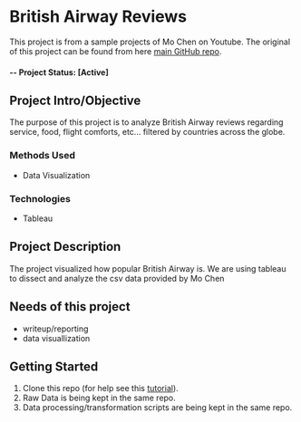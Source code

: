 # British Airway Reviews
This project is from a sample projects of Mo Chen on Youtube. The original of this project can be found from here [main GitHub repo](https://github.com/mochen862/tableau-end-to-end-portfolio-project).

#### -- Project Status: [Active]

## Project Intro/Objective
The purpose of this project is to analyze British Airway reviews regarding service, food, flight comforts, etc... filtered by countries across the globe.

### Methods Used
* Data Visualization

### Technologies
* Tableau 

## Project Description
The project visualized how popular British Airway is. We are using tableau to dissect and analyze the csv data provided by Mo Chen

## Needs of this project

- writeup/reporting
- data visuallization

## Getting Started

1. Clone this repo (for help see this [tutorial](https://help.github.com/articles/cloning-a-repository/)).
2. Raw Data is being kept in the same repo.
3. Data processing/transformation scripts are being kept in the same repo.

